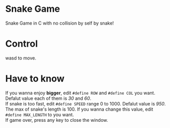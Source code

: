 # Snake Game

Snake Game in C with no collision by self by snake!

# Control

wasd to move.  

# Have to know
If you wanna enjoy **bigger**, edit ```#define ROW``` and ```#define COL``` you want. Defalut value each of them is *30* and *60*.   
If snake is too fast, edit ```#define SPEED``` range 0 to 1000. Defalut value is *950*.  
The max of snake's length is 100. If you wanna change this value, edit ```#define MAX_LENGTH``` to you want.  
If game over, press any key to close the window.  
